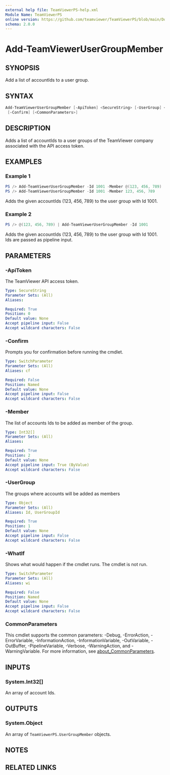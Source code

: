 ```yaml
---
external help file: TeamViewerPS-help.xml
Module Name: TeamViewerPS
online version: https://github.com/teamviewer/TeamViewerPS/blob/main/Docs/Cmdlets_help/Add-TeamViewerUserGroupMember.md
schema: 2.0.0
---
```


# Add-TeamViewerUserGroupMember

## SYNOPSIS

Add a list of accountIds to a user group.

## SYNTAX

```powershell
Add-TeamViewerUserGroupMember [-ApiToken] <SecureString> [-UserGroup] <Object> [-Member] <Int32[]> [-WhatIf]
 [-Confirm] [<CommonParameters>]
```

## DESCRIPTION

Adds a list of accountIds to a user groups of the TeamViewer company associated with the API access token.

## EXAMPLES

### Example 1

```powershell
PS /> Add-TeamViewerUserGroupMember -Id 1001 -Member @(123, 456, 789)
PS /> Add-TeamViewerUserGroupMember -Id 1001 -Member 123, 456, 789
```

Adds the given accountIds (123, 456, 789) to the user group with Id 1001.

### Example 2

```powershell
PS /> @(123, 456, 789) | Add-TeamViewerUserGroupMember -Id 1001
```

Adds the given accountIds (123, 456, 789) to the user group with Id 1001.
Ids are passed as pipeline input.

## PARAMETERS

### -ApiToken

The TeamViewer API access token.

```yaml
Type: SecureString
Parameter Sets: (All)
Aliases:

Required: True
Position: 0
Default value: None
Accept pipeline input: False
Accept wildcard characters: False
```

### -Confirm

Prompts you for confirmation before running the cmdlet.

```yaml
Type: SwitchParameter
Parameter Sets: (All)
Aliases: cf

Required: False
Position: Named
Default value: None
Accept pipeline input: False
Accept wildcard characters: False
```

### -Member

The list of accounts Ids to be added as member of the group.

```yaml
Type: Int32[]
Parameter Sets: (All)
Aliases:

Required: True
Position: 2
Default value: None
Accept pipeline input: True (ByValue)
Accept wildcard characters: False
```

### -UserGroup

The groups where accounts will be added as members

```yaml
Type: Object
Parameter Sets: (All)
Aliases: Id, UserGroupId

Required: True
Position: 1
Default value: None
Accept pipeline input: False
Accept wildcard characters: False
```

### -WhatIf

Shows what would happen if the cmdlet runs.
The cmdlet is not run.

```yaml
Type: SwitchParameter
Parameter Sets: (All)
Aliases: wi

Required: False
Position: Named
Default value: None
Accept pipeline input: False
Accept wildcard characters: False
```

### CommonParameters

This cmdlet supports the common parameters: -Debug, -ErrorAction, -ErrorVariable, -InformationAction, -InformationVariable, -OutVariable, -OutBuffer, -PipelineVariable, -Verbose, -WarningAction, and -WarningVariable. For more information, see [about_CommonParameters](http://go.microsoft.com/fwlink/?LinkID=113216).

## INPUTS

### System.Int32[]

An array of account Ids.

## OUTPUTS

### System.Object

An array of `TeamViewerPS.UserGroupMember` objects.

## NOTES

## RELATED LINKS
